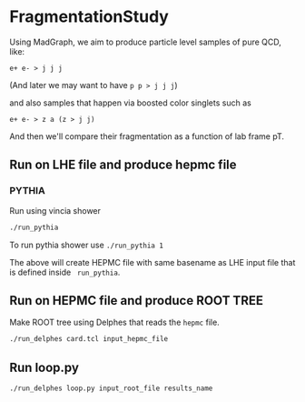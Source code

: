 # FragmentationStudy

Using MadGraph, we aim to produce particle level samples of pure QCD, like:

```
e+ e- > j j j
```

(And later we may want to have `p p > j j j`)

and also samples that happen via boosted color singlets such as

```
e+ e- > z a (z > j j)
```

And then we'll compare their fragmentation as a function of lab frame pT.


## Run on LHE file and produce hepmc file

<!--### HERWIG

1. Read an input file (config file) and creates a run file named `LHE.run`
    ```bash
    cd scripts
    ./herwig.sh read herwig_lhe.in
    ```
2. Once `LHE.run` file is created, the next step reads the run file and generates events. The result is saved in an `hepmc` file.
    ```bash
    ./scripts/herwig.sh run LHE.run -N 50000
    ```-->

### PYTHIA

Run using vincia shower
```bash
./run_pythia
```
To run pythia shower use `./run_pythia 1`

The above will create HEPMC file with same basename as LHE input file that is defined inside ` run_pythia`.


## Run on HEPMC file and produce ROOT TREE


Make ROOT tree using Delphes that reads the `hepmc` file.
```bash
./run_delphes card.tcl input_hepmc_file
```

## Run loop.py

```bash
./run_delphes loop.py input_root_file results_name
```

